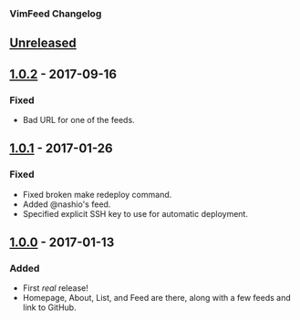 ### VimFeed Changelog


## [Unreleased]


## [1.0.2] - 2017-09-16

### Fixed
- Bad URL for one of the feeds.


## [1.0.1] - 2017-01-26

### Fixed
- Fixed broken make redeploy command.
- Added @nashio's feed.
- Specified explicit SSH key to use for automatic deployment.


## [1.0.0] - 2017-01-13

### Added
- First _real_ release!
- Homepage, About, List, and Feed are there, along with a few feeds and link to GitHub.


[Unreleased]: https://github.com/VimFeed/VimFeed/compare/1.0.2...HEAD
[1.0.2]: https://github.com/VimFeed/VimFeed/compare/1.0.1...1.0.2
[1.0.1]: https://github.com/VimFeed/VimFeed/compare/1.0.0...1.0.1
[1.0.0]: https://github.com/VimFeed/VimFeed/6a3b4a6f33ec7574c30fc89d01bcec88b4e68432
